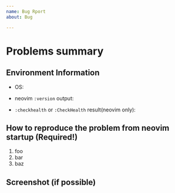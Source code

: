 ```yaml
---
name: Bug Rport
about: Bug

---
```


# Problems summary




## Environment Information

 * OS:

 * neovim `:version` output:

 * `:checkhealth` or `:CheckHealth` result(neovim only):


## How to reproduce the problem from neovim startup (Required!)

 1. foo
 2. bar
 3. baz



## Screenshot (if possible)
